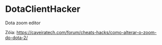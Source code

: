 # DotaClientHacker
Dota zoom editor

Zóia: https://caveiratech.com/forum/cheats-hacks/como-alterar-o-zoom-do-dota-2/

